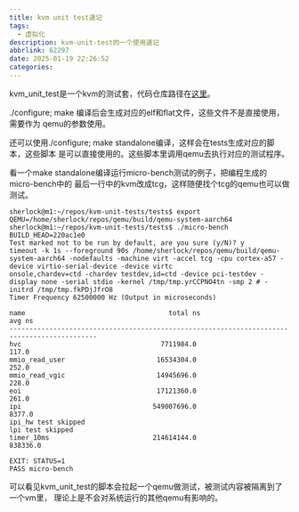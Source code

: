 ```yaml
---
title: kvm unit test速记
tags:
  - 虚拟化
description: kvm-unit-test的一个使用速记
abbrlink: 62297
date: 2025-01-19 22:26:52
categories:
---
```


kvm_unit_test是一个kvm的测试套，代码仓库路径在[这里](https://github.com/kvm-unit-tests/kvm-unit-tests.git)。

./configure; make 编译后会生成对应的elf和flat文件，这些文件不是直接使用，需要作为
qemu的参数使用。

还可以使用./configure; make standalone编译，这样会在tests生成对应的脚本，这些脚本
是可以直接使用的。这些脚本里调用qemu去执行对应的测试程序。

看一个make standalone编译运行micro-bench测试的例子，把编程生成的micro-bench中的
最后一行中的kvm改成tcg，这样随便找个tcg的qemu也可以做测试。
```
sherlock@m1:~/repos/kvm-unit-tests/tests$ export QEMU=/home/sherlock/repos/qemu/build/qemu-system-aarch64
sherlock@m1:~/repos/kvm-unit-tests/tests$ ./micro-bench 
BUILD_HEAD=220ac1e0
Test marked not to be run by default, are you sure (y/N)? y
timeout -k 1s --foreground 90s /home/sherlock/repos/qemu/build/qemu-system-aarch64 -nodefaults -machine virt -accel tcg -cpu cortex-a57 -device virtio-serial-device -device virtc
onsole,chardev=ctd -chardev testdev,id=ctd -device pci-testdev -display none -serial stdio -kernel /tmp/tmp.yrCCPNO4tn -smp 2 # -initrd /tmp/tmp.fkPDjJfrO8
Timer Frequency 62500000 Hz (Output in microseconds)

name                                    total ns                         avg ns             
--------------------------------------------------------------------------------------------
hvc                                   7711984.0                          117.0              
mmio_read_user                       16534304.0                          252.0              
mmio_read_vgic                       14945696.0                          228.0              
eoi                                  17121360.0                          261.0              
ipi                                 549007696.0                         8377.0              
ipi_hw test skipped
lpi test skipped
timer_10ms                          214614144.0                       838336.0              

EXIT: STATUS=1
PASS micro-bench 
```

可以看见kvm_unit_test的脚本会拉起一个qemu做测试，被测试内容被隔离到了一个vm里，
理论上是不会对系统运行的其他qemu有影响的。
